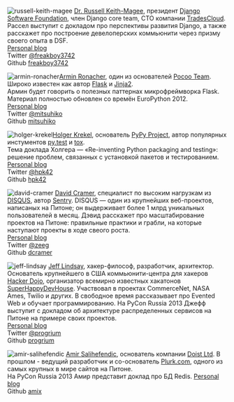 ![russell-keith-magee](http://dropbucket.ru/pyconru/speakers/russell-keith-magee) [Dr. Russell Keith-Magee](http://cecinestpasun.com), президент [Django Software Foundation](https://www.djangoproject.com/foundation/), член Django core team, CTO компании [TradesCloud](http://tradescloud.com/).  
Рассел выступит с докладом про перспективы развития Django, а также расскажет про построение девелоперских коммьюнити через призму своего опыта в DSF.  
[Personal blog](http://cecinestpasun.com/)    
Twitter [@freakboy3742](https://twitter.com/freakboy3742)   
Github [freakboy3742](https://github.com/freakboy3742)

![armin-ronacher](http://dropbucket.ru/pyconru/speakers/armin-ronacher)[Armin Ronacher](http://lucumr.pocoo.org), один из основателей [Pocoo Team](http://www.pocoo.org/). Широко известен как автор [Flask](http://flask.pocoo.org/) и [Jinja2](http://www.pocoo.org/projects/jinja2/#jinja2).  
Армин будет говорить о полезных паттернах микрофреймворка Flask. Материал полностью обновлен со времён EuroPython 2012.  
[Personal blog](http://lucumr.pocoo.org)    
Twitter [@mitsuhiko](https://twitter.com/mitsuhiko)   
Github [mitsuhiko](https://github.com/mitsuhiko)

![holger-krekel](http://dropbucket.ru/pyconru/speakers/holger-krekel)[Holger Krekel](http://holgerkrekel.net/), основатель [PyPy Project](http://pypy.org/), автор популярных инстументов [py.test](http://pytest.org/latest/) и [tox](http://codespeak.net/tox/).  
Тема доклада Холгера — «Re-inventing Python packaging and testing»: решение проблем, связанных с установкой пакетов и тестированием.  
[Personal blog](http://holgerkrekel.net/)   
Twitter [@hpk42](https://twitter.com/hpk42)   
Github [hpk42](https://github.com/hpk42)

![david-cramer](http://dropbucket.ru/pyconru/speakers/david-cramer) [David Cramer](http://justcramer.com/), специалист по высоким нагрузкам из [DISQUS](http://disqus.com/), автор [Sentry](https://www.getsentry.com). 
DISQUS — один из крупнейших веб-проектов, написаных на Питоне; он выдерживает более 1 млрд уникальных пользователей в месяц. Дэвид расскажет про масштабирование проектов на Питоне: правильные практики и грабли, на которые наступают проекты в ходе свеого роста.  
[Personal blog](http://justcramer.com/)   
Twitter [@zeeg](https://twitter.com/zeeg)   
Github [dcramer](https://github.com/dcramer)

![jeff-lindsay](http://dropbucket.ru/pyconru/speakers/jeff-lindsay) [Jeff Lindsay](http://progrium.com), хакер-философ, разработчик, архитектор.  
Основатель крупнейшего в США коммьюнити-центра для хакеров [Hacker Dojo](http://www.hackerdojo.com), организатор всемирно известных хакатонов [SuperHappyDevHouse](http://superhappydevhouse.org). 
Участвовал в проектах CommerceNet, NASA Ames, Twilio и других. В свободное время рассказывает про Evented Web и обучает программированию. На PyCon Russia 2013 Джефф выступит с докладом об архитектуре распределенных сервисов на Питоне на примере своих проектов.  
[Personal blog](http://progrium.com)  
Twitter [@progrium](https://twitter.com/progrium)   
Github [progrium](https://github.com/progrium)

![amir-salihefendic](http://dropbucket.ru/pyconru/speakers/amir-salihefendic) [Amir Salihefendic](http://amix.dk), основатель компании [Doist Ltd](http://Doist.io/). В прошлом - ведущий разработчик и со-основатель [Plurk.com](http://www.plurk.com/), одного из самых крупных в мире сайтов на Питоне.    
На PyCon Russia 2013 Амир представит доклад про БД Redis.
[Personal blog](http://amix.dk)  
Github [amix](https://github.com/amix)
